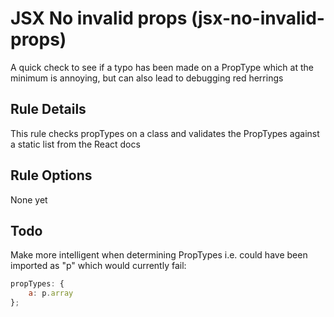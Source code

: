 # JSX No invalid props (jsx-no-invalid-props)

A quick check to see if a typo has been made on a PropType which at the minimum is annoying, but can also lead to debugging red herrings

## Rule Details

This rule checks propTypes on a class and validates the PropTypes against a static list from the React docs

## Rule Options

None yet

## Todo

Make more intelligent when determining PropTypes i.e. could have been imported as "p" which would currently fail:

```js
propTypes: {
    a: p.array
};
```
